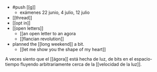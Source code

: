 - #push [[g]]
  - exámenes 22 junio, 4 julio, 12 julio
- [[thread]]
- [[opt in]]
- [[open letters]]
  - [[an open letter to an agora
  - [[flancian revolution]]
- planned the [[long weekend]] a bit.
  - [[let me show you the shape of my heart]]

A veces siento que el [[ágora]] está hecha de luz, de bits en el espacio-tiempo fluyendo arbitrariamente cerca de la [[velocidad de la luz]].
